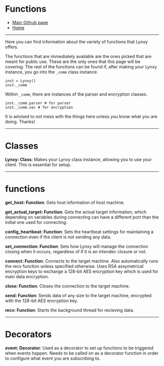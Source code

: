 # Functions
- [Main Github page](https://github.com/SketchedDoughnut/lynxy)
- [Home](/README.md)

***

Here you can find information about the variety of functions that Lynxy offers.

The functions that are immediately available are the ones picked that are meant for public use. These are the only ones that this page will be covering. The rest of the functions can be found if, after making your Lynxy instance, you go into the `_comm` class instance.
    
    inst = Lynxy()
    inst._comm

Within `_comm`, there are instances of the parser and encryption classes.

    inst._comm.parser # for parser
    inst._comm.sec # for encryption

It is advised to not mess with the things here unless you know what you are doing. Thanks!

***

# Classes
**Lynxy: Class**: Makes your Lynxy class instance, allowing you to use your client. This is essential for setup. 

***

# functions
**get_host: Function**: Gets host information of host machine.

**get_actual_target: Function**: Gets the actual target information, which depending on variables during connecting can have a different port than the initial one used for connecting.

**config_heartbeat: Function**: Sets the heartbeat settings for maintaining a connection even if the client is not sending any data.

**set_connection: Function**: Sets how Lynxy will manage the connection closing when it occurs, regardless of if it is an intendec closure or not.

**connect: Function**: Connects to the target machine. Also automatically runs the recv function unless specified otherwise. Uses RSA assymetrical encryption keys to exchange a 128-bit AES encryption key which is used for main data encryption.

**close: Function**: Closes the connection to the target machine.

**send: Function**: Sends data of any size to the target machine, encrypted with the 128-bit AES encryption key.

**recv: Function**: Starts the background thread for recieving data.

***

# Decorators
**event: Decorator**: Used as a decorator to set up functions to be triggered when events happen. Needs to be called on as a decorator function in order to configure what event you are subscribing to.